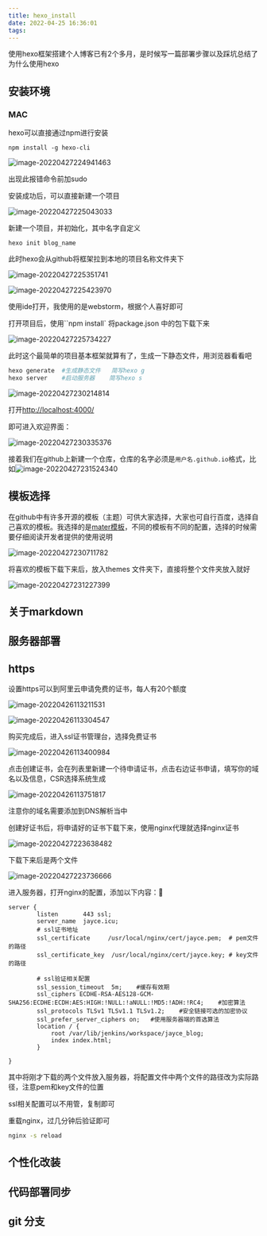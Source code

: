 ```yaml
---
title: hexo_install
date: 2022-04-25 16:36:01
tags:
---
```



使用hexo框架搭建个人博客已有2个多月，是时候写一篇部署步骤以及踩坑总结了
为什么使用hexo

## 安装环境

### MAC

hexo可以直接通过npm进行安装

```
npm install -g hexo-cli
```

![image-20220427224941463](https://jaycehe.oss-cn-hangzhou.aliyuncs.com/image-20220427224941463.png)

出现此报错命令前加sudo

安装成功后，可以直接新建一个项目

![image-20220427225043033](https://jaycehe.oss-cn-hangzhou.aliyuncs.com/image-20220427225043033.png)



新建一个项目，并初始化，其中名字自定义	

```
hexo init blog_name
```

此时hexo会从github将框架拉到本地的项目名称文件夹下

![image-20220427225351741](https://jaycehe.oss-cn-hangzhou.aliyuncs.com/image-20220427225351741.png)

![image-20220427225423970](https://jaycehe.oss-cn-hangzhou.aliyuncs.com/image-20220427225423970.png)

使用ide打开，我使用的是webstorm，根据个人喜好即可

打开项目后，使用``npm install` 将package.json 中的包下载下来

![image-20220427225734227](https://jaycehe.oss-cn-hangzhou.aliyuncs.com/image-20220427225734227.png)

此时这个最简单的项目基本框架就算有了，生成一下静态文件，用浏览器看看吧

```sh
hexo generate  #生成静态文件   简写hexo g
hexo server    #启动服务器    简写hexo s
```

![image-20220427230214814](https://jaycehe.oss-cn-hangzhou.aliyuncs.com/image-20220427230214814.png)

打开[http://localhost:4000/](http://localhost:4000/)

即可进入欢迎界面：

![image-20220427230335376](https://jaycehe.oss-cn-hangzhou.aliyuncs.com/image-20220427230335376.png)



接着我们在github上新建一个仓库，仓库的名字必须是`用户名.github.io`格式，比如![image-20220427231524340](https://jaycehe.oss-cn-hangzhou.aliyuncs.com/image-20220427231524340.png)









## 模板选择

在github中有许多开源的模板（主题）可供大家选择，大家也可自行百度，选择自己喜欢的模板。我选择的是[mater模板](https://github.com/blinkfox/hexo-theme-matery)，不同的模板有不同的配置，选择的时候需要仔细阅读开发者提供的使用说明

![image-20220427230711782](https://jaycehe.oss-cn-hangzhou.aliyuncs.com/image-20220427230711782.png)

将喜欢的模板下载下来后，放入themes 文件夹下，直接将整个文件夹放入就好

![image-20220427231227399](https://jaycehe.oss-cn-hangzhou.aliyuncs.com/image-20220427231227399.png)



## 关于markdown

## 服务器部署



## https

设置https可以到阿里云申请免费的证书，每人有20个额度

![image-20220426113211531](https://jaycehe.oss-cn-hangzhou.aliyuncs.com/markdown/202204261132101.png)



![image-20220426113304547](https://jaycehe.oss-cn-hangzhou.aliyuncs.com/markdown/202204261133715.png)

购买完成后，进入ssl证书管理台，选择免费证书

![image-20220426113400984](https://jaycehe.oss-cn-hangzhou.aliyuncs.com/markdown/202204261134061.png)

点击创建证书，会在列表里新建一个待申请证书，点击右边证书申请，填写你的域名以及信息，CSR选择系统生成

![image-20220426113751817](https://jaycehe.oss-cn-hangzhou.aliyuncs.com/markdown/202204261137893.png)

注意你的域名需要添加到DNS解析当中

创建好证书后，将申请好的证书下载下来，使用nginx代理就选择nginx证书

![image-20220427223638482](https://jaycehe.oss-cn-hangzhou.aliyuncs.com/image-20220427223638482.png)

下载下来后是两个文件

![image-20220427223736666](https://jaycehe.oss-cn-hangzhou.aliyuncs.com/image-20220427223736666.png)

进入服务器，打开nginx的配置，添加以下内容：

```nginx
server {
        listen       443 ssl;
        server_name  jayce.icu;
        # ssl证书地址
        ssl_certificate     /usr/local/nginx/cert/jayce.pem;  # pem文件的路径
        ssl_certificate_key  /usr/local/nginx/cert/jayce.key; # key文件的路径

        # ssl验证相关配置
        ssl_session_timeout  5m;    #缓存有效期
        ssl_ciphers ECDHE-RSA-AES128-GCM-SHA256:ECDHE:ECDH:AES:HIGH:!NULL:!aNULL:!MD5:!ADH:!RC4;    #加密算法
        ssl_protocols TLSv1 TLSv1.1 TLSv1.2;    #安全链接可选的加密协议
        ssl_prefer_server_ciphers on;   #使用服务器端的首选算法
        location / {
            root /var/lib/jenkins/workspace/jayce_blog;
            index index.html;
        }

}
```

其中将刚才下载的两个文件放入服务器，将配置文件中两个文件的路径改为实际路径，注意pem和key文件的位置

ssl相关配置可以不用管，复制即可

重载nginx，过几分钟后验证即可

```sh
nginx -s reload
```



## 个性化改装

## 代码部署同步

## git 分支

